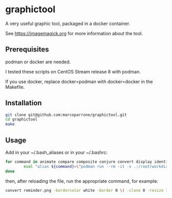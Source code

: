 # graphictool

A very useful graphic tool, packaged in a docker container.

See https://imagemagick.org for more information about the tool.

## Prerequisites

podman or docker are needed.

I tested these scripts on CentOS Stream release 8 with podman.

If you use docker, replace docker=podman with docker=docker in the Makefile.

## Installation

```sh
git clone git@github.com:marcoparrone/graphictool.git
cd graphictool
make
```

## Usage

Add in your ~/.bash_aliases or in your ~/.bashrc:

```sh
for command in animate compare composite conjure convert display identify import mogrify montage stream; do
        eval "alias ${command}=\"podman run --rm -it -v .:/root/workdir -w /root/workdir marcoparrone/graphictool ${command}\""
done
```

then, after reloading the file, run the appropriate command, for example:

```sh
convert reminder.png -bordercolor white -border 0 \( -clone 0 -resize 16x16 \) \( -clone 0 -resize 32x32 \) \( -clone 0 -resize 48x48 \) \( -clone 0 -resize 64x64 \) -delete 0 -alpha off -colors 256 favicon.ico
```
